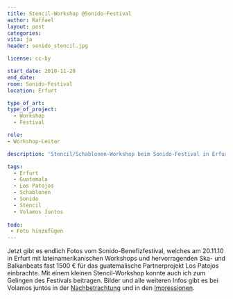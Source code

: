 ```yaml
---
title: Stencil-Workshop @Sonido-Festival
author: Raffael
layout: post
categories:
vita: ja
header: sonido_stencil.jpg

license: cc-by

start_date: 2010-11-20
end_date: 
room: Sonido-Festival
location: Erfurt

type_of_art: 
type_of_project:
  - Workshop
  - Festival

role:
- Workshop-Leiter

description: 'Stencil/Schablonen-Workshop beim Sonido-Festival in Erfurt'

tags:
  - Erfurt
  - Guatemala
  - Los Patojos
  - Schablonen
  - Sonido
  - Stencil
  - Volamos Juntos
  
todo:
 - Foto hinzufügen
---
```


Jetzt gibt es endlich Fotos vom Sonido-Benefizfestival, welches am 20.11.10 in Erfurt mit lateinamerikanischen Workshops und hervorragenden Ska- und Balkanbeats fast 1500 € für das guatemalische Partnerprojekt Los Patojos einbrachte. Mit einem kleinen Stencil-Workshop konnte auch ich zum Gelingen des Festivals beitragen. Bilder und alle weiteren Infos gibt es bei Volamos juntos in der [Nachbetrachtung][1] und in den [Impressionen][2].

 [1]: https://volamosjuntos.wordpress.com/2010/11/24/eso-pues-fue-el-sonido-das-wars-also/
 [2]: https://volamosjuntos.wordpress.com/2010/11/25/sonido-impressionen/